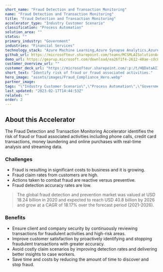 ```yaml
---
short_name: "Fraud Detection and Transaction Monitoring"
name: "Fraud Detection and Transaction Monitoring"
title: "Fraud Detection and Transaction Monitoring"
accelerator_type: "Industry Customer Scenario"
classification: "Process Automation"
solution_area: ""
status: ""
primary_industry: "Government"
industries: "Financial Services"
technology_stack: "Azure Machine Learning,Azure Synapse Analytics,Azure Cosmos DB,PowerBI"
github_url: https://microsofteur.sharepoint.com/teams/MCSMLAISolutionAccelerators/SitePages/Anomaly-Detection-Accelerator-Detail.aspx
demo_url: https://gearup.microsoft.com/download/ea26f1f4-2612-48ae-cdc8-08d9b9ab205d
customer_overview_url: ""
customer_deck_url: "https://microsofteur.sharepoint.com/:p:/t/HQDataAIIndustryTeam/EfwjPdfReOJItyySbilrXO8BPf8NqqnPb5unulJRAGmzPw?e=UQ0CH9"
short_text: "Identify risk of fraud or fraud associated activities."
hero_image: "assets/images/Fraud_Compliance_Hero.webp"
partner_image: 
tags: "\"Industry Customer Scenario\",\"Process Automation\",\"Government\",\"Financial Services\",\"Azure Machine Learning\",\"Azure Synapse Analytics\",\"Azure Cosmos DB\",\"PowerBI\""
last_updated: "2023-02-17T14:44:53Z"
related: ""
order: 2
---
```

## About this Accelerator

The Fraud Detection and Transaction Monitoring Accelerator identifies the risk of fraud or fraud associated activities including phone calls, credit card transactions, money laundering and online purchases with real-time analysis and streaming data.

### Challenges
- Fraud is resulting in significant costs to business and it is growing.
- Fraud claim rates from customers are high.
- Actions taken to combat fraud are reactive versus preventive.
- Fraud detection accuracy rates are low.

> The global fraud detection and prevention market was valued at USD 18.24 billion in 2020 and expected to reach USD 40.8 billion by 2026 and grow at a CAGR of 18.17% over the forecast period (2021-2026).

### Benefits
- Ensure client and company security by continuously reviewing transactions for fraudulent activities and high-risk areas.
- Improve customer satisfaction by proactively identifying and stopping fraudulent transactions with greater accuracy.
- Avoid costly claim scenarios by improving detection rates and delivering better insights to case workers.
- Save time and costs by reducing the amount of time to discover and stop fraud.